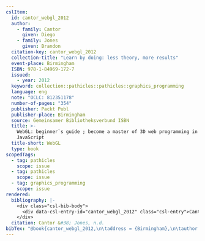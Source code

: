 ```yaml
---
cslItem:
  id: cantor_webgl_2012
  author:
    - family: Cantor
      given: Diego
    - family: Jones
      given: Brandon
  citation-key: cantor_webgl_2012
  collection-title: "Learn by doing: less theory, more results"
  event-place: Birmingham
  ISBN: 978-1-84969-172-7
  issued:
    - year: 2012
  keyword: collection::pathicles::pathicles::graphics_programming
  language: eng
  note: "OCLC: 812351178"
  number-of-pages: "354"
  publisher: Packt Publ
  publisher-place: Birmingham
  source: Gemeinsamer Bibliotheksverbund ISBN
  title: >-
    WebGL: beginner`s guide ; become a master of 3D web programming in WebGL and
    JavaScript
  title-short: WebGL
  type: book
scopedTags:
  - tag: pathicles
    scope: issue
  - tag: pathicles
    scope: issue
  - tag: graphics_programming
    scope: issue
rendered:
  bibliography: |-
    <div class="csl-bib-body">
      <div data-csl-entry-id="cantor_webgl_2012" class="csl-entry">Cantor, D., &#38; Jones, B. n.d.. <i>WebGL: beginner`s guide ; become a master of 3D web programming in WebGL and JavaScript</i>. Packt Publ.</div>
    </div>
  citation: Cantor &#38; Jones, n.d.
bibTex: "@book{cantor_webgl_2012,\n\taddress = {Birmingham},\n\tauthor = {Cantor, Diego and Jones, Brandon},\n\tseries = {Learn by doing: less theory, more results},\n\tnote = {OCLC: 812351178},\n\tpublisher = {Packt Publ},\n\ttitle = {WebGL: beginner\\textasciigrave{}s guide ; become a master of 3D web programming in {WebGL} and {JavaScript}},\n}\n\n"
---
```

